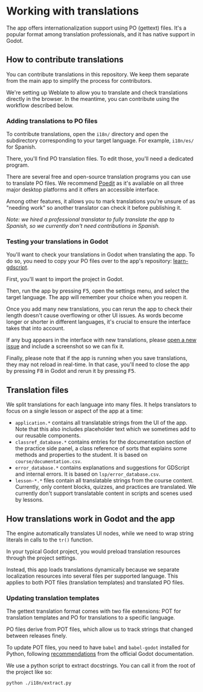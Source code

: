 # Working with translations

The app offers internationalization support using PO (gettext) files. It's a popular format among translation professionals, and it has native support in Godot.

## How to contribute translations

You can contribute translations in this repository. We keep them separate from the main app to simplify the process for contributors.

We're setting up Weblate to allow you to translate and check translations directly in the browser. In the meantime, you can contribute using the workflow described below.

### Adding translations to PO files

To contribute translations, open the `i18n/` directory and open the subdirectory corresponding to your target language. For example, `i18n/es/` for Spanish.

There, you'll find PO translation files. To edit those, you'll need a dedicated program.

There are several free and open-source translation programs you can use to translate PO files. We recommend [Poedit](https://poedit.net/) as it's available on all three major desktop platforms and it offers an accessible interface.

Among other features, it allows you to mark translations you're unsure of as "needing work" so another translator can check it before publishing it.

_Note: we hired a professional translator to fully translate the app to Spanish, so we currently don't need contributions in Spanish._

### Testing your translations in Godot

You'll want to check your translations in Godot when translating the app. To do so, you need to copy your PO files over to the app's repository: [learn-gdscript](https://github.com/GDQuest/learn-gdscript/).

First, you'll want to import the project in Godot.

Then, run the app by pressing <kbd>F5</kbd>, open the settings menu, and select the target language. The app will remember your choice when you reopen it.

Once you add many new translations, you can rerun the app to check their length doesn't cause overflowing or other UI issues. As words become longer or shorter in different languages, it's crucial to ensure the interface takes that into account.

If any bug appears in the interface with new translations, please [open a new issue](https://github.com/GDQuest/learn-gdscript/issues) and include a screenshot so we can fix it.

Finally, please note that if the app is running when you save translations, they may not reload in real-time. In that case, you'll need to close the app by pressing <kbd>F8</kbd> in Godot and rerun it by pressing <kbd>F5</kbd>.

## Translation files

We split translations for each language into many files. It helps translators to focus on a single lesson or aspect of the app at a time:

* `application.*` contains all translatable strings from the UI of the app. Note that this also includes placeholder text which we sometimes add to our reusable components.
* `classref_database.*` contains entries for the documentation section of the practice side panel, a class reference of sorts that explains some methods and properties to the student. It is based on `course/documentation.csv`.
* `error_database.*` contains explanations and suggestions for GDScript and internal errors. It is based on `lsp/error_database.csv`.
* `lesson-*.*` files contain all translatable strings from the course content. Currently, only content blocks, quizzes, and practices are translated. We currently don't support translatable content in scripts and scenes used by lessons.

## How translations work in Godot and the app

The engine automatically translates UI nodes, while we need to wrap string literals in calls to the `tr()` function.

In your typical Godot project, you would preload translation resources through the project settings.

Instead, this app loads translations dynamically because we separate localization resources into several files per supported language. This applies to both POT files (translation templates) and translated PO files.

### Updating translation templates

The gettext translation format comes with two file extensions: POT for translation templates and PO for translations to a specific language.

PO files derive from POT files, which allow us to track strings that changed between releases finely.

To update POT files, you need to have `babel` and `babel-godot` installed for Python, following [recommendations](https://docs.godotengine.org/en/stable/tutorials/i18n/localization_using_gettext.html#creating-the-po-template-pot-using-pybabel) from the official Godot documentation.

We use a python script to extract docstrings. You can call it from the root of the project like so:

```
python ./i18n/extract.py
```
